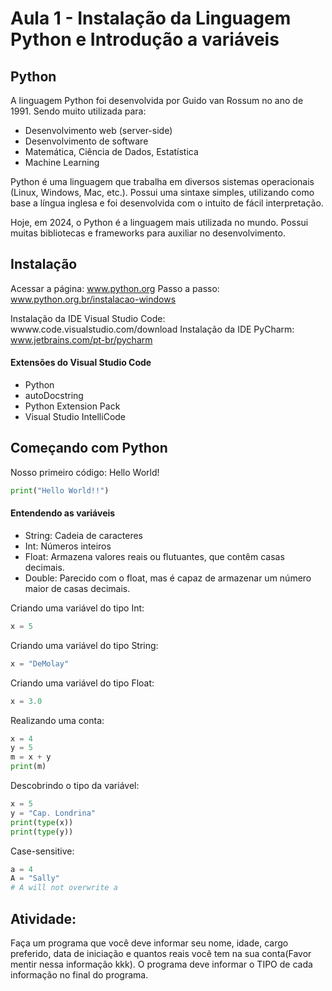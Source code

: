 # Aula 1 - Instalação da Linguagem Python e Introdução a variáveis

## Python
A linguagem Python foi desenvolvida por Guido van Rossum no ano de 1991. Sendo muito utilizada para:
* Desenvolvimento web (server-side)
* Desenvolvimento de software
* Matemática, Ciência de Dados, Estatística
* Machine Learning

Python é uma linguagem que trabalha em diversos sistemas operacionais (Linux, Windows, Mac, etc.). Possui uma sintaxe simples, utilizando como base a língua inglesa e foi desenvolvida com o intuito de fácil interpretação.

Hoje, em 2024, o Python é a linguagem mais utilizada no mundo. Possui muitas bibliotecas e frameworks para auxiliar no desenvolvimento.

## Instalação

Acessar a página: www.python.org 
Passo a passo:  www.python.org.br/instalacao-windows 

Instalação da IDE Visual Studio Code: wwww.code.visualstudio.com/download
Instalação da IDE PyCharm: www.jetbrains.com/pt-br/pycharm

#### Extensões do Visual Studio Code
* Python
* autoDocstring 
* Python Extension Pack
* Visual Studio IntelliCode

## Começando com Python

Nosso primeiro código: Hello World!
~~~python
print("Hello World!!")
~~~ 

#### Entendendo as variáveis
* String: Cadeia de caracteres
* Int: Números inteiros
* Float: Armazena valores reais ou flutuantes, que contêm casas decimais. 
* Double: Parecido com o float, mas é capaz de armazenar um número maior de casas decimais.

Criando uma variável do tipo Int:
~~~python
x = 5
~~~

Criando uma variável do tipo String:
~~~python
x = "DeMolay"
~~~

Criando uma variável do tipo Float:
~~~python
x = 3.0
~~~

Realizando uma conta:
~~~python
x = 4
y = 5
m = x + y
print(m)
~~~

Descobrindo o tipo da variável:
~~~python
x = 5
y = "Cap. Londrina"
print(type(x))
print(type(y))
~~~ 

Case-sensitive:
~~~python 
a = 4
A = "Sally"
# A will not overwrite a
~~~

## Atividade:
Faça um programa que você deve informar seu nome, idade, cargo preferido, data de iniciação e quantos reais você tem na sua conta(Favor mentir nessa informação kkk). O programa deve informar o TIPO de cada informação no final do programa.